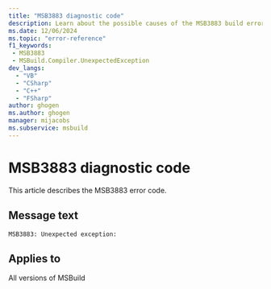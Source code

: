 ```yaml
---
title: "MSB3883 diagnostic code"
description: Learn about the possible causes of the MSB3883 build error, and get troubleshooting tips.
ms.date: 12/06/2024
ms.topic: "error-reference"
f1_keywords:
 - MSB3883
 - MSBuild.Compiler.UnexpectedException
dev_langs:
  - "VB"
  - "CSharp"
  - "C++"
  - "FSharp"
author: ghogen
ms.author: ghogen
manager: mijacobs
ms.subservice: msbuild
---
```


# MSB3883 diagnostic code

<!-- :::ErrorDefinitionDescription::: -->
<!-- :::editable-content name="introDescription"::: -->
This article describes the MSB3883 error code.
<!-- :::editable-content-end::: -->

## Message text

`MSB3883: Unexpected exception:`

<!-- :::editable-content name="postOutputDescription"::: -->
<!--
{StrBegin="MSB3883: "}
-->
<!-- :::editable-content-end::: -->
<!-- :::ErrorDefinitionDescription-end::: -->

## Applies to

All versions of MSBuild

